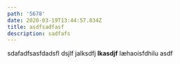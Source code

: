 ```yaml
---
path: '5678'
date: 2020-03-19T13:44:57.834Z
title: asdfsadfasf
description: sadfafs
---
```

sdafadfsasfdadsfl dsjlf jalksdfj **lkasdjf** læhaoisfdhilu asdf
